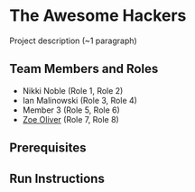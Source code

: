 # The Awesome Hackers

Project description (~1 paragraph)

## Team Members and Roles

* Nikki Noble (Role 1, Role 2)
* Ian Malinowski (Role 3, Role 4)
* Member 3 (Role 5, Role 6)
* [Zoe Oliver](https://github.com/zoeoli02/CIS350-HW2-Oliver) (Role 7, Role 8)

## Prerequisites

## Run Instructions

